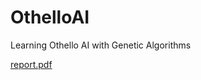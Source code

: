 # OthelloAI
Learning Othello AI with Genetic Algorithms

[report.pdf](https://github.com/oldlick/OthelloAI/files/6523481/report.pdf)
